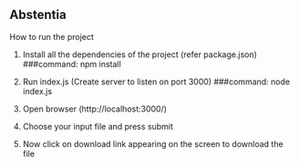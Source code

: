 ## Abstentia

How to run the project

1) Install all the dependencies of the project (refer package.json)
   ###command: npm install

2) Run index.js (Create server to listen on port 3000)
   ###command: node index.js

3) Open browser (http://localhost:3000/)

4) Choose your input file and press submit

5) Now click on download link appearing on the screen to download the file

